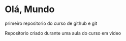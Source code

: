 # Olá, Mundo
 primeiro repositorio do curso de github e git

 Repositorio criado durante uma aula do curso em video
